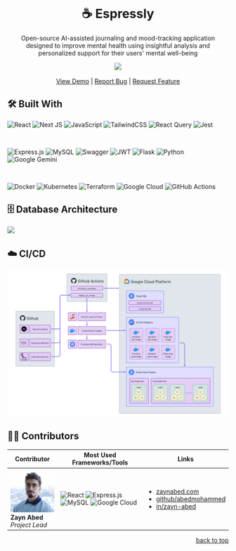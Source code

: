 <a id="readme-top"></a>

<!-- PROJECT LOGO -->
<br />
<div align="center">

  <h1 align="center">☕️ Espressly</h1>

  <p align="center">
  Open-source AI-assisted journaling and mood-tracking application designed to improve mental health using insightful analysis and personalized support for their users' mental well-being
  </p>

  <img src="./docs/assets/app.png"/>

  <p> 
    <a href="https://www.youtube.com/shorts/voc3S9PHeCI">View Demo</a>
    |
    <a href="https://github.com/DSC-McMaster-U/ai-journal/issues/new?assignees=&labels=&projects=&template=bug_report.md&title=">Report Bug</a>
    |
    <a href="https://github.com/DSC-McMaster-U/ai-journal/issues/new?assignees=&labels=&projects=&template=feature_request.md&title=">Request Feature</a></p>

</div>

<!-- TOOLS -->

## 🛠️ Built With

![React](https://img.shields.io/badge/react-%2320232a.svg?style=for-the-badge&logo=react&logoColor=%2361DAFB)
![Next JS](https://img.shields.io/badge/Next-black?style=for-the-badge&logo=next.js&logoColor=white)
![JavaScript](https://img.shields.io/badge/javascript-%23323330.svg?style=for-the-badge&logo=javascript&logoColor=%23F7DF1E)
![TailwindCSS](https://img.shields.io/badge/tailwindcss-%2338B2AC.svg?style=for-the-badge&logo=tailwind-css&logoColor=white)
![React Query](https://img.shields.io/badge/-React%20Query-FF4154?style=for-the-badge&logo=react%20query&logoColor=white)
![Jest](https://img.shields.io/badge/-jest-%23C21325?style=for-the-badge&logo=jest&logoColor=white)

<br/>

![Express.js](https://img.shields.io/badge/express.js-%23404d59.svg?style=for-the-badge&logo=express&logoColor=%2361DAFB)
![MySQL](https://img.shields.io/badge/mysql-4479A1.svg?style=for-the-badge&logo=mysql&logoColor=white)
![Swagger](https://img.shields.io/badge/-Swagger-%23Clojure?style=for-the-badge&logo=swagger&logoColor=white)
![JWT](https://img.shields.io/badge/JWT-black?style=for-the-badge&logo=JSON%20web%20tokens)
![Flask](https://img.shields.io/badge/flask-%23000.svg?style=for-the-badge&logo=flask&logoColor=white)
![Python](https://img.shields.io/badge/python-3670A0?style=for-the-badge&logo=python&logoColor=ffdd54)
![Google Gemini](https://img.shields.io/badge/google%20gemini-8E75B2?style=for-the-badge&logo=google%20gemini&logoColor=white)

<br/>

![Docker](https://img.shields.io/badge/docker-%230db7ed.svg?style=for-the-badge&logo=docker&logoColor=white)
![Kubernetes](https://img.shields.io/badge/kubernetes-%23326ce5.svg?style=for-the-badge&logo=kubernetes&logoColor=white)
![Terraform](https://img.shields.io/badge/terraform-%235835CC.svg?style=for-the-badge&logo=terraform&logoColor=white)
![Google Cloud](https://img.shields.io/badge/GoogleCloud-%234285F4.svg?style=for-the-badge&logo=google-cloud&logoColor=white)
![GitHub Actions](https://img.shields.io/badge/github%20actions-%232671E5.svg?style=for-the-badge&logo=githubactions&logoColor=white)

## 🗄️ Database Architecture

<img src="./docs/assets/db.avif"/>

## ☁️ CI/CD

<img src="./docs/assets/cicd.png"/>

## 🧑‍💻 Contributors

| <div style="width:100px"> Contributor </div>                                                                     | Most Used Frameworks/Tools                                                                                                                                                                                                                                                                                                                                                                                                                                                   | Links                                                                                                                                                                                       |
| ---------------------------------------------------------------------------------------------------------------- | ---------------------------------------------------------------------------------------------------------------------------------------------------------------------------------------------------------------------------------------------------------------------------------------------------------------------------------------------------------------------------------------------------------------------------------------------------------------------------- | ------------------------------------------------------------------------------------------------------------------------------------------------------------------------------------------- |
| <img src="docs/assets/zayn.jpg" alt="Zayn Abed" width="100"/> <br/> **Zayn Abed** <br/> <i/> Project Lead </img> | ![React](https://img.shields.io/badge/react-%2320232a.svg?style=for-the-badge&logo=react&logoColor=%2361DAFB) ![Express.js](https://img.shields.io/badge/express.js-%23404d59.svg?style=for-the-badge&logo=express&logoColor=%2361DAFB) ![MySQL](https://img.shields.io/badge/mysql-4479A1.svg?style=for-the-badge&logo=mysql&logoColor=white) ![Google Cloud](https://img.shields.io/badge/GoogleCloud-%234285F4.svg?style=for-the-badge&logo=google-cloud&logoColor=white) | <ul><li>[zaynabed.com](https://www.zaynabed.com/)</li> <li>[github/abedmohammed](https://github.com/abedmohammed)</li><li> [in/zayn-abed](https://www.linkedin.com/in/zayn-abed/)</li></ul> |

<p align="right"><a href="#readme-top">back to top</a></p>
